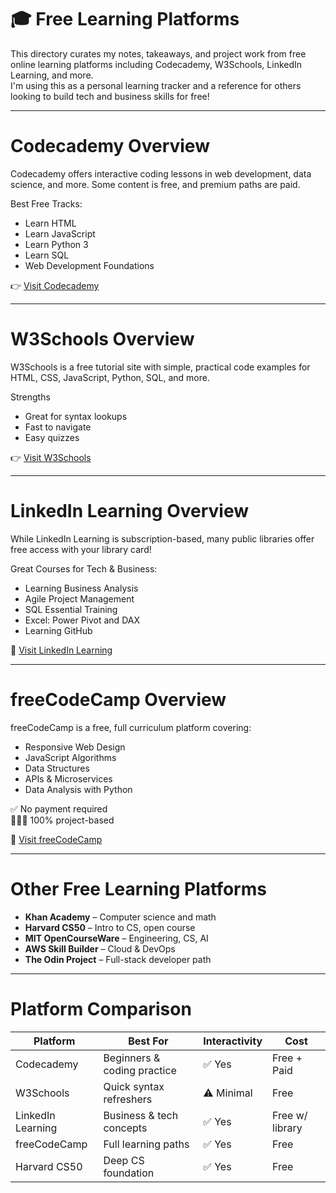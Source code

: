 # 🎓 Free Learning Platforms

This directory curates my notes, takeaways, and project work from free online learning platforms including Codecademy, W3Schools, LinkedIn Learning, and more.  
I'm using this as a personal learning tracker and a reference for others looking to build tech and business skills for free!

---

# Codecademy Overview

Codecademy offers interactive coding lessons in web development, data science, and more. Some content is free, and premium paths are paid.

Best Free Tracks:
- Learn HTML
- Learn JavaScript
- Learn Python 3
- Learn SQL
- Web Development Foundations

👉 [Visit Codecademy](https://www.codecademy.com)

---

# W3Schools Overview

W3Schools is a free tutorial site with simple, practical code examples for HTML, CSS, JavaScript, Python, SQL, and more.

Strengths
- Great for syntax lookups
- Fast to navigate
- Easy quizzes

👉 [Visit W3Schools](https://www.w3schools.com)

---

# LinkedIn Learning Overview

While LinkedIn Learning is subscription-based, many public libraries offer free access with your library card!

Great Courses for Tech & Business:
- Learning Business Analysis
- Agile Project Management
- SQL Essential Training
- Excel: Power Pivot and DAX
- Learning GitHub

🔗 [Visit LinkedIn Learning](https://www.linkedin.com/learning)

---

# freeCodeCamp Overview

freeCodeCamp is a free, full curriculum platform covering:
- Responsive Web Design
- JavaScript Algorithms
- Data Structures
- APIs & Microservices
- Data Analysis with Python

✅ No payment required  
👩🏽‍💻 100% project-based

🔗 [Visit freeCodeCamp](https://www.freecodecamp.org)

---

# Other Free Learning Platforms

- **Khan Academy** – Computer science and math  
- **Harvard CS50** – Intro to CS, open course  
- **MIT OpenCourseWare** – Engineering, CS, AI  
- **AWS Skill Builder** – Cloud & DevOps  
- **The Odin Project** – Full-stack developer path

---

# Platform Comparison

| Platform          | Best For                    | Interactivity | Cost       |
|-------------------|-----------------------------|---------------|------------|
| Codecademy        | Beginners & coding practice | ✅ Yes        | Free + Paid |
| W3Schools         | Quick syntax refreshers     | ⚠️ Minimal    | Free       |
| LinkedIn Learning | Business & tech concepts     | ✅ Yes        | Free w/ library |
| freeCodeCamp      | Full learning paths          | ✅ Yes        | Free       |
| Harvard CS50      | Deep CS foundation           | ✅ Yes        | Free       |

